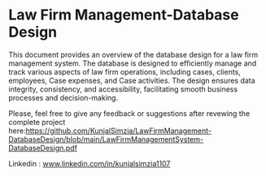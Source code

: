 # Law Firm Management-Database Design

This document provides an overview of the database design for a law firm management system. The database is designed to efficiently manage and track various aspects of law firm operations, including cases, clients, employees, Case expenses, and Case activities. The design ensures data integrity, consistency, and accessibility, facilitating smooth business processes and decision-making.

Please, feel free to give any feedback or suggestions after revewing the complete project here:https://github.com/KunjalSimzia/LawFirmManagement-DatabaseDesign/blob/main/LawFirmManagementSystem-DatabaseDesign.pdf

Linkedin : www.linkedin.com/in/kunjalsimzia1107

